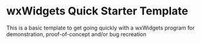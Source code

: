 # wxWidgets Quick Starter Template
This is a basic template to get going quickly with a wxWidgets program for demonstration, proof-of-concept and/or bug recreation

